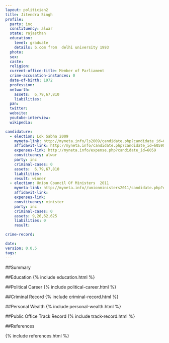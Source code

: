 ```yaml
---
layout: politician2
title: Jitendra Singh
profile: 
  party: inc
  constituency: alwar
  state: rajasthan
  education: 
    level: graduate
    details: b.com from  delhi university 1993
  photo: 
  sex: 
  caste: 
  religion: 
  current-office-title: Member of Parliament
  crime-accusation-instances: 0
  date-of-birth: 1972
  profession: 
  networth: 
    assets:  6,79,67,810
    liabilities: 
  pan: 
  twitter: 
  website: 
  youtube-interview: 
  wikipedia: 

candidature: 
  - election: Lok Sabha 2009
    myneta-link: http://myneta.info/ls2009/candidate.php?candidate_id=6059
    affidavit-link: http://myneta.info/candidate.php?candidate_id=6059&scan=original
    expenses-link: http://myneta.info/expense.php?candidate_id=6059
    constituency: alwar 
    party: inc
    criminal-cases: 0
    assets:  6,79,67,810
    liabilities: 
    result: winner 
  - election: Union Council Of Ministers  2011
    myneta-link: http://myneta.info//unionministers2011/candidate.php?candidate_id=75
    affidavit-link: 
    expenses-link: 
    constituency: minister 
    party: inc
    criminal-cases: 0
    assets: 9,26,62,625
    liabilities: 0
    result:  

crime-record: 

date: 
version: 0.0.5
tags: 
---
```

##Summary


##Education
{% include education.html %}


##Political Career
{% include political-career.html %}


##Criminal Record
{% include criminal-record.html %}


##Personal Wealth
{% include personal-wealth.html %}


##Public Office Track Record
{% include track-record.html %}


##References


{% include references.html %}
